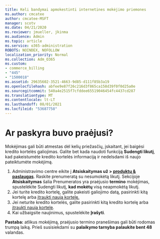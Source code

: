 ```yaml
---
title: Keli bandymai apmokestinti internetines mokėjimo priemones
ms.author: cmcatee
author: cmcatee-MSFT
manager: scotv
ms.date: 04/21/2020
ms.reviewer: jmueller, jkinma
ms.audience: Admin
ms.topic: article
ms.service: o365-administration
ROBOTS: NOINDEX, NOFOLLOW
localization_priority: Normal
ms.collection: Adm_O365
ms.custom:
- commerce_billing
- "445"
- "1500018"
ms.assetid: 29635602-3521-4663-9d85-d111f85b3a19
ms.openlocfilehash: abfee9e87f26c216d3f865ca158d39f0f0d25a0e
ms.sourcegitcommit: 540a4e2515f7cfddee65519046454fc4437cd287
ms.translationtype: MT
ms.contentlocale: lt-LT
ms.lasthandoff: 08/01/2021
ms.locfileid: "53687758"
---
```

# <a name="past-due-account"></a>Ar paskyra buvo praėjusi?

Mokėjimas gali būti atmestas dėl kelių priežasčių, įskaitant, jei baigėsi kredito kortelės galiojimas. Galite bet kada naudoti funkciją **Sudengti likutį**, kad pakeistumėte kredito kortelės informaciją ir nedelsdami iš naujo pateiktumėte mokėjimą.

1. Administravimo centre eikite į **Atsiskaitymas už > [produktų & paslaugas](https://go.microsoft.com/fwlink/p/?linkid=842054)**.
Raskite prenumeratą su nesumokėtą likutį. Sekcijoje **Atsiskaitymas** šalia Prenumeratos yra praėjusio **termino** mokėjimas, spustelėkite Sudengti likutį, **kad mokėtų** visą neapmokėtą likutį.
2. Jei turite kredito kortelę, galite pakeisti galiojimo datą, pasirinkti kitą kortelę arba [įtraukti naują kortelę.](/microsoft-365/commerce/billing-and-payments/manage-payment-methods)
3. Jei neturite kredito kortelės, galite pasirinkti kitą kredito kortelę arba [įtraukti naują kortelę](/microsoft-365/commerce/billing-and-payments/manage-payment-methods).
4. Kai užbaigsite naujinimus, spustelėkite **Įrašyti**.

**Pastaba:** atlikus mokėjimą, praėjusio termino pranešimas gali būti rodomas trumpą laiką. Prieš susisiekdami su **palaikymo tarnyba palaukite bent 48** valandas.
